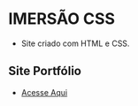 # IMERSÃO CSS

- Site criado com HTML e CSS.

## Site Portfólio

- [Acesse Aqui ](https://rodrigo-dev7.github.io/imersaocss/)